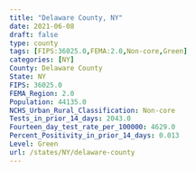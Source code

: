 ```yaml
---
title: "Delaware County, NY"
date: 2021-06-08
draft: false
type: county
tags: [FIPS:36025.0,FEMA:2.0,Non-core,Green]
categories: [NY]
County: Delaware County
State: NY
FIPS: 36025.0
FEMA_Region: 2.0
Population: 44135.0
NCHS_Urban_Rural_Classification: Non-core
Tests_in_prior_14_days: 2043.0
Fourteen_day_test_rate_per_100000: 4629.0
Percent_Positivity_in_prior_14_days: 0.013
Level: Green
url: /states/NY/delaware-county
---
```



